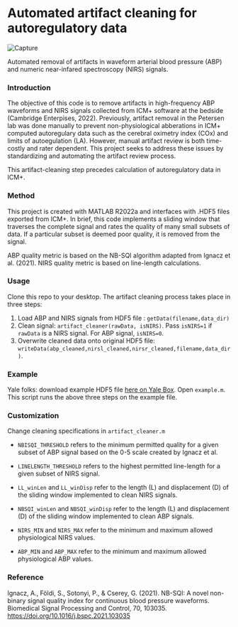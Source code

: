 # Automated artifact cleaning for autoregulatory data


![Capture](https://user-images.githubusercontent.com/95881960/174457611-8edeb142-a427-44f4-b5eb-d10bbfeca4ac.PNG)

Automated removal of artifacts in waveform arterial blood pressure (ABP) and numeric near-infared spectroscopy (NIRS) signals.

### Introduction

The objective of this code is to remove artifacts in high-frequency ABP waveforms and NIRS signals collected from ICM+ software at the bedside (Cambridge Enterpises, 2022). Previously, artifact removal in the Petersen lab was done manually to prevent non-physiological abberations in ICM+ computed autoregulary data such as the cerebral oximetry index (COx) and limits of autoegulation (LA). However, manual artifact review is both time-costly and rater dependent. This project seeks to address these issues by standardizing and automating the artifact review process.

This artifact-cleaning step precedes calculation of autoregulatory data in ICM+.

### Method
This project is created with MATLAB R2022a and interfaces with .HDF5 files exported from ICM+. In brief, this code implements a sliding window that traverses the complete signal and rates the quality of many small subsets of data. If a particular subset is deemed poor quality, it is removed from the signal. 


ABP quality metric is based on the NB-SQI algorithm adapted from Ignacz et al. (2021).
NIRS quality metric is based on line-length calculations.


### Usage
Clone this repo to your desktop. The artifact cleaning process takes place in three steps:

1) Load ABP and NIRS signals from HDF5 file : `getData(filename,data_dir)`
2) Clean signal: `artifact_cleaner(rawData, isNIRS)`. Pass `isNIRS=1` if `rawData` is a NIRS signal. For ABP signal, `isNIRS=0`.
3) Overwrite cleaned data onto original HDF5 file: `writeData(abp_cleaned,nirsl_cleaned,nirsr_cleaned,filename,data_dir)`.

### Example
Yale folks: download example HDF5 file [here on Yale Box](https://yale.box.com/s/kv3bies0mhiwqar22juyhg71wv8tfkpi). Open `example.m`. This script runs the above three steps on the example file.

### Customization 
Change cleaning specifications in `artifact_cleaner.m`
  - `NBISQI_THRESHOLD` refers to the minimum permitted quality for a given subset of ABP signal based on the 0-5 scale created by Ignacz et al.
  - `LINELENGTH_THRESHOLD` refers to the highest permitted line-length for a given subset of NIRS signal. 


  - `LL_winLen` and `LL_winDisp` refer to the length (L) and displacement (D) of the sliding window implemented to clean NIRS signals.
  - `NBSQI_winLen` and `NBSQI_winDisp` refer to the length (L) and displacement (D) of the sliding window implemented to clean ABP signals. 


  - `NIRS_MIN` and `NIRS_MAX` refer to the minimum and maximum allowed physiological NIRS values.
  - `ABP_MIN` and `ABP_MAX` refer to the minimum and maximum allowed physiological ABP values.


### Reference
Ignacz, A., Földi, S., Sotonyi, P., & Cserey, G. (2021). NB-SQI: A novel non-binary signal quality index for continuous blood pressure waveforms. Biomedical Signal Processing and Control, 70, 103035. https://doi.org/10.1016/j.bspc.2021.103035


